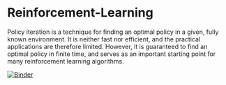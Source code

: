 # Reinforcement-Learning

Policy iteration is a technique for finding an optimal policy in a given, fully known environment. It is neither fast nor efficient, and the practical applications are therefore limited. However, it is guaranteed to find an optimal policy in finite time, and serves as an important starting point for many reinforcement learning algorithms.

[![Binder](https://mybinder.org/badge_logo.svg)](https://mybinder.org/v2/gh/Favodar/Reinforcement-Learning/master)

